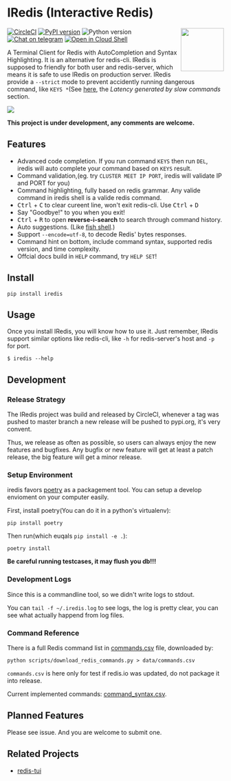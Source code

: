# IRedis (Interactive Redis)

<img align="right" width="100" height="100" src="https://raw.githubusercontent.com/laixintao/iredis/master/docs/assets/logo.png" />

[![CircleCI](https://circleci.com/gh/laixintao/iredis.svg?style=svg)](https://circleci.com/gh/laixintao/iredis)
[![PyPI version](https://badge.fury.io/py/iredis.svg)](https://badge.fury.io/py/iredis)
![Python version](https://badgen.net/badge/python/3.6%20|%203.7%20|%203.8/)
[![Chat on telegram](https://badgen.net/badge/icon/join?icon=telegram&label=usergroup)](https://t.me/iredis_users)
[![Open in Cloud Shell](https://badgen.net/badge/run/GoogleCloudShell/blue?icon=terminal)](https://console.cloud.google.com/cloudshell/editor?cloudshell_git_repo=https://github.com/laixintao/iredis&cloudshell_print=docs/cloudshell/run-in-docker.txt)


A Terminal Client for Redis with AutoCompletion and Syntax Highlighting. It is an alternative for redis-cli. IRedis is supposed to friendly for both user and redis-server, which means it is safe to use IRedis on production server. IRedis provide a `--strict` mode to prevent accidently running dangerous command, like `KEYS *`(See [here](https://redis.io/topics/latency), the *Latency generated by slow commands* section.

![](./docs/assets/demo.svg)

**This project is under development, any comments are welcome.**

## Features

- Advanced code completion. If you run command `KEYS` then run `DEL`, iredis will auto complete your command based on `KEYS` result.
- Command validation,(eg. try `CLUSTER MEET IP PORT`, iredis will validate IP and PORT for you)
- Command highlighting, fully based on redis grammar. Any valide command in iredis shell is a valide redis command.
- <kbd>Ctrl</kbd> + <kbd>C</kbd> to clear cureent line, won't exit redis-cli. Use <kbd>Ctrl</kbd> + <kbd>D</kbd>  
- Say "Goodbye!" to you when you exit!
- <kbd>Ctrl</kbd> + <kbd>R</kbd> to open **reverse-i-search** to search through command history.
- Auto suggestions. (Like [fish shell](http://fishshell.com/).)
- Support `--encode=utf-8`, to decode Redis' bytes responses.
- Command hint on bottom, include command syntax, supported redis version, and time complexity.
- Offcial docs build in `HELP` command, try `HELP SET`!

## Install

```
pip install iredis
```

## Usage

Once you install IRedis, you will know how to use it. Just remember, IRedis
support similar options like redis-cli, like `-h` for redis-server's host
and `-p` for port. 

```
$ iredis --help
```

## Development

### Release Strategy

The IRedis project was build and released by CircleCI, whenever a tag was pushed to master branch a new release will be pushed to pypi.org, it's very convent.

Thus, we release as often as possible, so users can always enjoy the new features and bugfixes. Any bugfix or new feature will get at least a patch release, the big feature will get a minor release.

### Setup Environment

iredis favors [poetry](https://github.com/sdispater/poetry) as a packagement tool. You can setup a develop envioment on your computer easily.

First, install poetry(You can do it in a python's virtualenv):

```
pip install poetry
```

Then run(which euqals `pip install -e .`):

```
poetry install
```

**Be careful running testcases, it may flush you db!!!**

### Development Logs

Since this is a commandline tool, so we didn't write logs to stdout.

You can `tail -f ~/.iredis.log` to see logs, the log is pretty clear,
you can see what actually happend from log files.

### Command Reference

There is a full Redis command list in [commands.csv](docs/commands.csv) file, downloaded by:

```
python scripts/download_redis_commands.py > data/commands.csv
```

`commands.csv` is here only for test if redis.io was updated, do not package it into release.

Current implemented commands: [command_syntax.csv](iredis/data/command_syntax.csv).

## Planned Features

Please see issue. And you are welcome to submit one.

## Related Projects

- [redis-tui](https://github.com/mylxsw/redis-tui)
